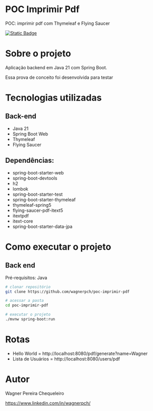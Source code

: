 # POC Imprimir Pdf
POC: imprimir pdf com Thymeleaf e Flying Saucer

[![Static Badge](https://img.shields.io/badge/license-GNU-green)](https://github.com/wagnerchc/chess-system-java/blob/master/LICENSE)

# Sobre o projeto

Aplicação backend em Java 21 com Spring Boot.

Essa prova de conceito foi desenvolvida para testar 

# Tecnologias utilizadas

## Back-end

- Java 21
- Spring Boot Web
- Thymeleaf
- Flying Saucer

## Dependências:
- spring-boot-starter-web
- spring-boot-devtools
- h2
- lombok
- spring-boot-starter-test
- spring-boot-starter-thymeleaf
- thymeleaf-spring5
- flying-saucer-pdf-itext5
- itextpdf
- itext-core
- spring-boot-starter-data-jpa

# Como executar o projeto

## Back end

Pré-requisitos: Java

```bash
# clonar repositório
git clone https://github.com/wagnerpch/poc-imprimir-pdf

# acessar a pasta
cd poc-imprimir-pdf

# executar o projeto
./mvnw spring-boot:run
```

# Rotas

- Hello World = http://localhost:8080/pdf/generate?name=Wagner
- Lista de Usuários = http://localhost:8080/users/pdf

# Autor

Wagner Pereira Chequeleiro

https://www.linkedin.com/in/wagnerpch/
